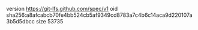 version https://git-lfs.github.com/spec/v1
oid sha256:a8afcabcb70fe4bb524cb5af9349cd8783a7c4b6c14aca9d220107a3b5d5dbcc
size 53735

